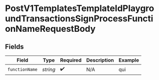 # PostV1TemplatesTemplateIdPlaygroundTransactionsSignProcessFunctionNameRequestBody


## Fields

| Field              | Type               | Required           | Description        | Example            |
| ------------------ | ------------------ | ------------------ | ------------------ | ------------------ |
| `functionName`     | *string*           | :heavy_check_mark: | N/A                | qui                |